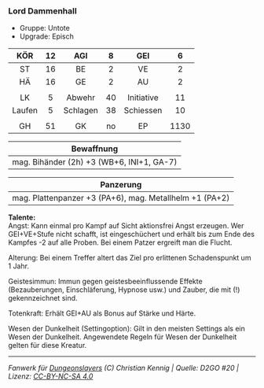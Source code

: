 ### Lord Dammenhall

- Gruppe: Untote
- Upgrade: Episch

|  KÖR   | 12  |   AGI    |  8  |    GEI     |  6   |
| :----: | :-: | :------: | :-: | :--------: | :--: |
|   ST   | 16  |    BE    |  2  |     VE     |  2   |
|   HÄ   | 16  |    GE    |  2  |     AU     |  2   |
|        |     |          |     |            |      |
|   LK   |  5  |  Abwehr  | 40  | Initiative |  11  |
| Laufen |  5  | Schlagen | 38  | Schiessen  |  10  |
|        |     |          |     |            |      |
|   GH   | 51  |    GK    | no  |     EP     | 1130 |

|                Bewaffnung                 |
| :---------------------------------------: |
| mag. Bihänder (2h) +3 (WB+6, INI+1, GA-7) |

|                        Panzerung                        |
| :-----------------------------------------------------: |
| mag. Plattenpanzer +3 (PA+6), mag. Metallhelm +1 (PA+2) |

**Talente:**  
Angst: Kann einmal pro Kampf auf Sicht aktionsfrei Angst erzeugen. Wer GEI+VE+Stufe nicht schafft, ist eingeschüchert und erhält bis zum Ende des Kampfes -2 auf alle Proben. Bei einem Patzer ergreift man die Flucht.

Alterung: Bei einem Treffer altert das Ziel pro erlittenen Schadenspunkt um 1 Jahr.

Geistesimmun: Immun gegen geistesbeeinflussende Effekte (Bezauberungen, Einschläferung, Hypnose usw.) und Zauber, die mit (!) gekennzeichnet sind.

Totenkraft: Erhält GEI+AU als Bonus auf Stärke und Härte.

Wesen der Dunkelheit (Settingoption): Gilt in den meisten Settings als ein Wesen der Dunkelheit. Angewendete Regeln für Wesen der Dunkelheit gelten für diese Kreatur.

---

_Fanwerk für [Dungeonslayers](https://www.dungeonslayers.net/) (C) Christian Kennig | Quelle: D2GO #20 | Lizenz: [CC-BY-NC-SA 4.0](https://creativecommons.org/licenses/by-nc-sa/4.0/deed.de)_
